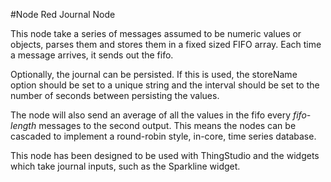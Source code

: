 #Node Red Journal Node

This node take a series of  messages assumed to be numeric values or objects, parses them
and stores them in a fixed sized FIFO array. Each time a message
arrives, it sends out the fifo.

Optionally, the journal can be persisted. If this is used, the storeName option
should be set to a unique string and the interval should be set to the number
of seconds between persisting the values.

The node will also send an average of all the values in the fifo every _fifo-length_ messages 
to the second output. This means the nodes can be cascaded to implement
a round-robin style, in-core, time series database.

This node has been designed to be used with ThingStudio and the widgets which
take journal inputs, such as the Sparkline widget.
